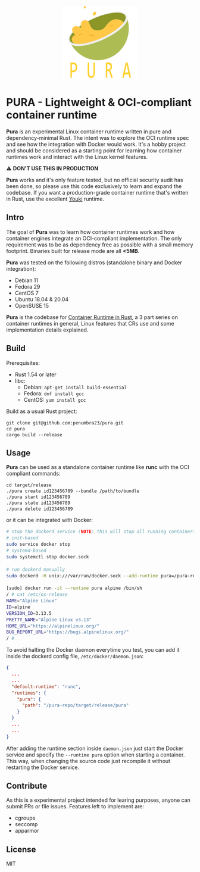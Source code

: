 <p align="center">
  <img src="./assets/logo.png" alt="pura-logo" width="200"/>
</p>

# PURA - Lightweight & OCI-compliant container runtime

**Pura** is an experimental Linux container runtime written in pure and dependency-minimal Rust. The intent was to explore the OCI runtime spec and see how the integration with Docker would work. It's a hobby project and should be considered as a starting point for learning how container runtimes work and interact with the Linux kernel features.

⚠️  **DON'T USE THIS IN PRODUCTION**

**Pura** works and it's only feature tested, but no official security audit has been done, so please use this code exclusively to learn and expand the codebase. If you want a production-grade container runtime that's written in Rust, use the excellent [Youki](https://github.com/containers/youki) runtime.

## Intro

The goal of **Pura** was to learn how container runtimes work and how container engines integrate an OCI-compliant implementation. The only requirement was to be as dependency free as possible with a small memory footprint. Binaries built for release mode are all **<5MB**.

**Pura** was tested on the following distros (standalone binary and Docker integration):

- Debian 11
- Fedora 29
- CentOS 7
- Ubuntu 18.04 & 20.04
- OpenSUSE 15

**Pura** is the codebase for [Container Runtime in Rust](https://itnext.io/container-runtime-in-rust-part-0-7af709415cda), a 3 part series on container runtimes in general, Linux features that CRs use and some implementation details explained.

## Build

Prerequisites:
- Rust 1.54 or later
- libc:
   - Debian: `apt-get install build-essential`
   - Fedora: `dnf install gcc`
   - CentOS: `yum install gcc`

Build as a usual Rust project:
```
git clone git@github.com:penumbra23/pura.git
cd pura
cargo build --release
```

## Usage

**Pura** can be used as a standalone container runtime like **runc** with the OCI compliant commands:

```
cd target/release
./pura create id123456789 --bundle /path/to/bundle
./pura start id123456789
./pura state id123456789
./pura delete id123456789
```

or it can be integrated with Docker:
```bash
# stop the dockerd service (NOTE: this will stop all running containers on your Linux OS)
# init-based
sudo service docker stop
# systemd-based
sudo systemctl stop docker.sock

# run dockerd manually
sudo dockerd -H unix:///var/run/docker.sock --add-runtime pura=/pura-repo/target/release/pura

[sudo] docker run -it --runtime pura alpine /bin/sh
/ # cat /etc/os-release
NAME="Alpine Linux"
ID=alpine
VERSION_ID=3.13.5
PRETTY_NAME="Alpine Linux v3.13"
HOME_URL="https://alpinelinux.org/"
BUG_REPORT_URL="https://bugs.alpinelinux.org/"
/ #
```

To avoid halting the Docker daemon everytime you test, you can add it inside the dockerd config file, `/etc/docker/daemon.json`:
```json
{
  ...
  ...
  "default-runtime": "runc",
  "runtimes": {
    "pura": {
      "path": "/pura-repo/target/release/pura"
    }
  }
  ...
  ...
}
```

After adding the runtime section inside `daemon.json` just start the Docker service and specify the `--runtime pura` option when starting a container. This way, when changing the source code just recompile it without restarting the Docker service.

## Contribute

As this is a experimental project intended for learing purposes, anyone can submit PRs or file issues. Features left to implement are:

- cgroups
- seccomp
- apparmor


## License
MIT
